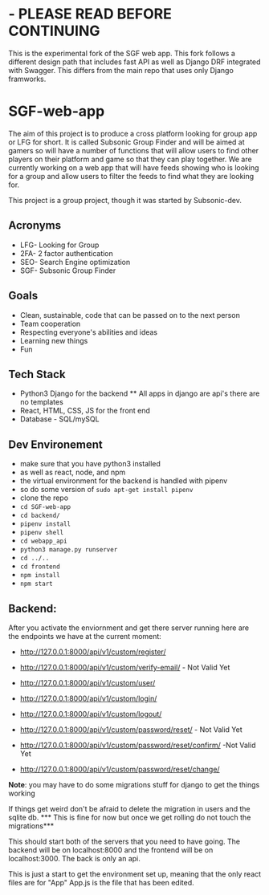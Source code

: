 # - PLEASE READ BEFORE CONTINUING 

This is the experimental fork of the SGF web app. This fork follows a different design path that includes fast API as well as Django DRF integrated with Swagger. This differs from the main repo that uses only Django framworks. 




# SGF-web-app

The aim of this project is to produce a cross platform looking for group app or LFG for short. It is called Subsonic Group Finder and will be aimed at gamers so will have a number of functions that will allow users to find other players on their platform and game so that they can play together. We are currently working on a web app that will have feeds showing who is looking for a group and allow users to filter the feeds to find what they are looking for.

This project is a group project, though it was started by Subsonic-dev. 

## Acronyms 
  * LFG- Looking for Group
  * 2FA- 2 factor authentication
  * SEO- Search Engine optimization
  * SGF- Subsonic Group Finder

## Goals
  * Clean, sustainable, code that can be passed on to the next person
  * Team cooperation
  * Respecting everyone's abilities and ideas
  * Learning new things
  * Fun
  
## Tech Stack
  * Python3 Django for the backend
  ** All apps in django are api's there are no templates
  * React, HTML, CSS, JS for the front end
  * Database - SQL/mySQL
  
## Dev Environement
  * make sure that you have python3 installed
  * as well as react, node, and npm
  * the virtual environment for the backend is handled with pipenv
  * so do some version of ```sudo apt-get install pipenv```
  * clone the repo
  * ```cd SGF-web-app```
  * ```cd backend/```
  * ```pipenv install```
  * ```pipenv shell```
  * ```cd webapp_api```
  * ```python3 manage.py runserver```
  * ```cd ../..```
  * ```cd frontend```
  * ```npm install```
  * ```npm start```

## Backend:
  After you activate the enviornment and get there server running here are the endpoints we have at the current moment:
  
  - http://127.0.0.1:8000/api/v1/custom/register/
  - http://127.0.0.1:8000/api/v1/custom/verify-email/ - Not Valid Yet

  - http://127.0.0.1:8000/api/v1/custom/user/
  - http://127.0.0.1:8000/api/v1/custom/login/
  - http://127.0.0.1:8000/api/v1/custom/logout/
  

  - http://127.0.0.1:8000/api/v1/custom/password/reset/ - Not Valid Yet
  - http://127.0.0.1:8000/api/v1/custom/password/reset/confirm/ -Not Valid Yet
  - http://127.0.0.1:8000/api/v1/custom/password/reset/change/

**Note**: you may have to do some migrations stuff for django to get the things working

If things get weird don't be afraid to delete the migration in users and the sqlite db.  *** This is fine for now but once we get rolling do not touch the migrations***



This should start both of the servers that you need to have going. The backend will be on localhost:8000 and the frontend will be on localhost:3000. The back is only an api.

This is just a start to get the environment set up, meaning that the only react files are for "App" App.js is the file that has been edited.


